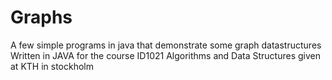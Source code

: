 # Graphs
A few simple programs in java that demonstrate some graph datastructures
Written in JAVA for the course ID1021 Algorithms and Data Structures given at KTH in stockholm
